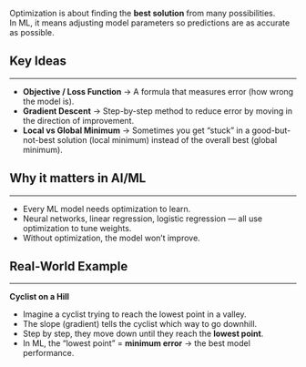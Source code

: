 Optimization is about finding the **best solution** from many possibilities.  
In ML, it means adjusting model parameters so predictions are as accurate as possible.

## Key Ideas
---
- **Objective / Loss Function** → A formula that measures error (how wrong the model is).
- **Gradient Descent** → Step-by-step method to reduce error by moving in the direction of improvement.
- **Local vs Global Minimum** → Sometimes you get “stuck” in a good-but-not-best solution (local minimum) instead of the overall best (global minimum).

## Why it matters in AI/ML
---
- Every ML model needs optimization to learn.
- Neural networks, linear regression, logistic regression — all use optimization to tune weights.
- Without optimization, the model won’t improve.

## Real-World Example
---
**Cyclist on a Hill**
- Imagine a cyclist trying to reach the lowest point in a valley.
- The slope (gradient) tells the cyclist which way to go downhill.
- Step by step, they move down until they reach the **lowest point**.
- In ML, the “lowest point” = **minimum error** → the best model performance.
